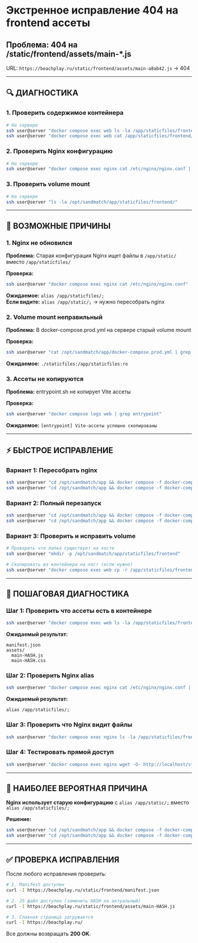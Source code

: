 # Экстренное исправление 404 на frontend ассеты

## Проблема: 404 на /static/frontend/assets/main-*.js

URL: `https://beachplay.ru/static/frontend/assets/main-a8ab42.js` → 404

---

## 🔍 ДИАГНОСТИКА

### 1. Проверить содержимое контейнера
```bash
# На сервере
ssh user@server "docker compose exec web ls -la /app/staticfiles/frontend/"
ssh user@server "docker compose exec web cat /app/staticfiles/frontend/manifest.json"
```

### 2. Проверить Nginx конфигурацию
```bash
# На сервере
ssh user@server "docker compose exec nginx cat /etc/nginx/nginx.conf | grep -A5 -B5 static"
```

### 3. Проверить volume mount
```bash
# На сервере
ssh user@server "ls -la /opt/sandmatch/app/staticfiles/frontend/"
```

---

## 🚨 ВОЗМОЖНЫЕ ПРИЧИНЫ

### 1. Nginx не обновился
**Проблема:** Старая конфигурация Nginx ищет файлы в `/app/static/` вместо `/app/staticfiles/`

**Проверка:**
```bash
ssh user@server "docker compose exec nginx cat /etc/nginx/nginx.conf"
```

**Ожидаемое:** `alias /app/staticfiles/;`  
**Если видите:** `alias /app/static/;` → нужно пересобрать nginx

### 2. Volume mount неправильный
**Проблема:** В docker-compose.prod.yml на сервере старый volume mount

**Проверка:**
```bash
ssh user@server "cat /opt/sandmatch/app/docker-compose.prod.yml | grep staticfiles"
```

**Ожидаемое:** `./staticfiles:/app/staticfiles:ro`

### 3. Ассеты не копируются
**Проблема:** entrypoint.sh не копирует Vite ассеты

**Проверка:**
```bash
ssh user@server "docker compose logs web | grep entrypoint"
```

**Ожидаемое:** `[entrypoint] Vite-ассеты успешно скопированы`

---

## ⚡ БЫСТРОЕ ИСПРАВЛЕНИЕ

### Вариант 1: Пересобрать nginx
```bash
ssh user@server "cd /opt/sandmatch/app && docker compose -f docker-compose.prod.yml build nginx"
ssh user@server "cd /opt/sandmatch/app && docker compose -f docker-compose.prod.yml up -d nginx"
```

### Вариант 2: Полный перезапуск
```bash
ssh user@server "cd /opt/sandmatch/app && docker compose -f docker-compose.prod.yml down"
ssh user@server "cd /opt/sandmatch/app && docker compose -f docker-compose.prod.yml up -d"
```

### Вариант 3: Проверить и исправить volume
```bash
# Проверить что папка существует на хосте
ssh user@server "mkdir -p /opt/sandmatch/app/staticfiles/frontend"

# Скопировать из контейнера на хост (если нужно)
ssh user@server "docker compose exec web cp -r /app/staticfiles/frontend/. /app/staticfiles/frontend/"
```

---

## 🔧 ПОШАГОВАЯ ДИАГНОСТИКА

### Шаг 1: Проверить что ассеты есть в контейнере
```bash
ssh user@server "docker compose exec web ls -la /app/staticfiles/frontend/"
```

**Ожидаемый результат:**
```
manifest.json
assets/
  main-HASH.js
  main-HASH.css
```

### Шаг 2: Проверить Nginx alias
```bash
ssh user@server "docker compose exec nginx cat /etc/nginx/nginx.conf | grep alias"
```

**Ожидаемый результат:**
```
alias /app/staticfiles/;
```

### Шаг 3: Проверить что Nginx видит файлы
```bash
ssh user@server "docker compose exec nginx ls -la /app/staticfiles/frontend/"
```

### Шаг 4: Тестировать прямой доступ
```bash
ssh user@server "docker compose exec nginx wget -O- http://localhost/static/frontend/manifest.json"
```

---

## 🎯 НАИБОЛЕЕ ВЕРОЯТНАЯ ПРИЧИНА

**Nginx использует старую конфигурацию** с `alias /app/static/;` вместо `alias /app/staticfiles/;`

**Решение:**
```bash
ssh user@server "cd /opt/sandmatch/app && docker compose -f docker-compose.prod.yml build --no-cache nginx"
ssh user@server "cd /opt/sandmatch/app && docker compose -f docker-compose.prod.yml up -d nginx"
```

---

## ✅ ПРОВЕРКА ИСПРАВЛЕНИЯ

После любого исправления проверить:

```bash
# 1. Manifest доступен
curl -I https://beachplay.ru/static/frontend/manifest.json

# 2. JS файл доступен (заменить HASH на актуальный)
curl -I https://beachplay.ru/static/frontend/assets/main-HASH.js

# 3. Главная страница загружается
curl -I https://beachplay.ru/
```

Все должны возвращать **200 OK**.
